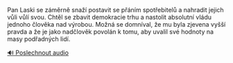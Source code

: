
Pan Laski se záměrně snaží postavit se přáním spotřebitelů a nahradit jejich vůli vůlí svou. Chtěl se zbavit demokracie trhu a nastolit absolutní vládu jednoho člověka nad výrobou. Možná se domníval, že mu byla zjevena vyšší pravda a že je jako nadčlověk povolán k tomu, aby uvalil své hodnoty na masy podřadných lidí.

[🔊 Poslechnout audio](/data/7-paragraphs/audio/chapter_145/para_011-Pan-Laski-se-zmrn-sna-postavit-se-pnm-spot.mp3)
